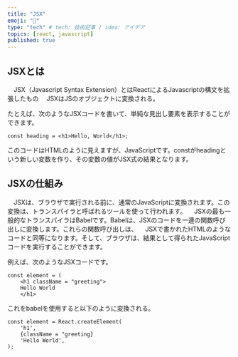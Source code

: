 ```yaml
---
title: "JSX"
emoji: "🍣"
type: "tech" # tech: 技術記事 / idea: アイデア
topics: [react, javascript]
published: true
---
```

## JSXとは
　JSX（Javascript Syntax Extension）とはReactによるJavascriptの構文を拡張したもの
　JSXはJSのオブジェクトに変換される。

たとえば、次のようなJSXコードを書いて、単純な見出し要素を表示することができます。
```
const heading = <h1>Hello, World</h1>;
```

このコードはHTMLのように見えますが、JavaScriptです。constがheadingという新しい変数を作り、その変数の値がJSX式の結果となります。

## JSXの仕組み
　JSXは、ブラウザで実行される前に、通常のJavaScriptに変換されます。この変換は、トランスパイラと呼ばれるツールを使って行われます。
　JSXの最も一般的なトランスパイラはBabelです。Babelは、JSXのコードを一連の関数呼び出しに変換します。これらの関数呼び出しは、
　JSXで書かれたHTMLのようなコードと同等になります。そして、ブラウザは、結果として得られたJavaScriptコードを実行することができます。

例えば、次のようなJSXコードです。
```
const element = (
    <h1 className = "greeting">
    Hello World
    </h1>
```

これをbabelを使用すると以下のように変換される。

```
const element = React.createElement(
    'h1', 
    {className = "greeting}
    'Hello World',
);
```


